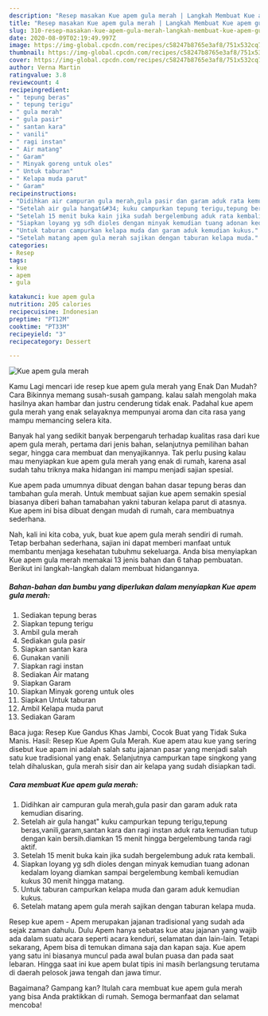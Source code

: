 ```yaml
---
description: "Resep masakan Kue apem gula merah | Langkah Membuat Kue apem gula merah Yang Lezat"
title: "Resep masakan Kue apem gula merah | Langkah Membuat Kue apem gula merah Yang Lezat"
slug: 310-resep-masakan-kue-apem-gula-merah-langkah-membuat-kue-apem-gula-merah-yang-lezat
date: 2020-08-09T02:19:49.997Z
image: https://img-global.cpcdn.com/recipes/c58247b8765e3af8/751x532cq70/kue-apem-gula-merah-foto-resep-utama.jpg
thumbnail: https://img-global.cpcdn.com/recipes/c58247b8765e3af8/751x532cq70/kue-apem-gula-merah-foto-resep-utama.jpg
cover: https://img-global.cpcdn.com/recipes/c58247b8765e3af8/751x532cq70/kue-apem-gula-merah-foto-resep-utama.jpg
author: Verna Martin
ratingvalue: 3.8
reviewcount: 4
recipeingredient:
- " tepung beras"
- " tepung terigu"
- " gula merah"
- " gula pasir"
- " santan kara"
- " vanili"
- " ragi instan"
- " Air matang"
- " Garam"
- " Minyak goreng untuk oles"
- " Untuk taburan"
- " Kelapa muda parut"
- " Garam"
recipeinstructions:
- "Didihkan air campuran gula merah,gula pasir dan garam aduk rata kemudian disaring."
- "Setelah air gula hangat&#34; kuku campurkan tepung terigu,tepung beras,vanili,garam,santan kara dan ragi instan aduk rata kemudian tutup dengan kain bersih.diamkan 15 menit hingga bergelembung tanda ragi aktif."
- "Setelah 15 menit buka kain jika sudah bergelembung aduk rata kembali."
- "Siapkan loyang yg sdh dioles dengan minyak kemudian tuang adonan kedalam loyang diamkan sampai bergelembung kembali kemudian kukus 30 menit hingga matang."
- "Untuk taburan campurkan kelapa muda dan garam aduk kemudian kukus."
- "Setelah matang apem gula merah sajikan dengan taburan kelapa muda."
categories:
- Resep
tags:
- kue
- apem
- gula

katakunci: kue apem gula 
nutrition: 205 calories
recipecuisine: Indonesian
preptime: "PT12M"
cooktime: "PT33M"
recipeyield: "3"
recipecategory: Dessert

---
```



![Kue apem gula merah](https://img-global.cpcdn.com/recipes/c58247b8765e3af8/751x532cq70/kue-apem-gula-merah-foto-resep-utama.jpg)

Kamu Lagi mencari ide resep kue apem gula merah yang Enak Dan Mudah? Cara Bikinnya memang susah-susah gampang. kalau salah mengolah maka hasilnya akan hambar dan justru cenderung tidak enak. Padahal kue apem gula merah yang enak selayaknya mempunyai aroma dan cita rasa yang mampu memancing selera kita.

Banyak hal yang sedikit banyak berpengaruh terhadap kualitas rasa dari kue apem gula merah, pertama dari jenis bahan, selanjutnya pemilihan bahan segar, hingga cara membuat dan menyajikannya. Tak perlu pusing kalau mau menyiapkan kue apem gula merah yang enak di rumah, karena asal sudah tahu triknya maka hidangan ini mampu menjadi sajian spesial.

Kue apem pada umumnya dibuat dengan bahan dasar tepung beras dan tambahan gula merah. Untuk membuat sajian kue apem semakin spesial biasanya diberi bahan tamabahan yakni taburan kelapa parut di atasnya. Kue apem ini bisa dibuat dengan mudah di rumah, cara membuatnya sederhana.


Nah, kali ini kita coba, yuk, buat kue apem gula merah sendiri di rumah. Tetap berbahan sederhana, sajian ini dapat memberi manfaat untuk membantu menjaga kesehatan tubuhmu sekeluarga. Anda bisa menyiapkan Kue apem gula merah memakai 13 jenis bahan dan 6 tahap pembuatan. Berikut ini langkah-langkah dalam membuat hidangannya.

<!--inarticleads1-->

##### Bahan-bahan dan bumbu yang diperlukan dalam menyiapkan Kue apem gula merah:

1. Sediakan  tepung beras
1. Siapkan  tepung terigu
1. Ambil  gula merah
1. Sediakan  gula pasir
1. Siapkan  santan kara
1. Gunakan  vanili
1. Siapkan  ragi instan
1. Sediakan  Air matang
1. Siapkan  Garam
1. Siapkan  Minyak goreng untuk oles
1. Siapkan  Untuk taburan
1. Ambil  Kelapa muda parut
1. Sediakan  Garam


Baca juga: Resep Kue Gandus Khas Jambi, Cocok Buat yang Tidak Suka Manis. Hasil: Resep Kue Apem Gula Merah. Kue apem atau kue yang sering disebut kue apam ini adalah salah satu jajanan pasar yang menjadi salah satu kue tradisional yang enak. Selanjutnya campurkan tape singkong yang telah dihaluskan, gula merah sisir dan air kelapa yang sudah disiapkan tadi. 

<!--inarticleads2-->

##### Cara membuat Kue apem gula merah:

1. Didihkan air campuran gula merah,gula pasir dan garam aduk rata kemudian disaring.
1. Setelah air gula hangat&#34; kuku campurkan tepung terigu,tepung beras,vanili,garam,santan kara dan ragi instan aduk rata kemudian tutup dengan kain bersih.diamkan 15 menit hingga bergelembung tanda ragi aktif.
1. Setelah 15 menit buka kain jika sudah bergelembung aduk rata kembali.
1. Siapkan loyang yg sdh dioles dengan minyak kemudian tuang adonan kedalam loyang diamkan sampai bergelembung kembali kemudian kukus 30 menit hingga matang.
1. Untuk taburan campurkan kelapa muda dan garam aduk kemudian kukus.
1. Setelah matang apem gula merah sajikan dengan taburan kelapa muda.


Resep kue apem - Apem merupakan jajanan tradisional yang sudah ada sejak zaman dahulu. Dulu Apem hanya sebatas kue atau jajanan yang wajib ada dalam suatu acara seperti acara kenduri, selamatan dan lain-lain. Tetapi sekarang, Apem bisa di temukan dimana saja dan kapan saja. Kue apem yang satu ini biasanya muncul pada awal bulan puasa dan pada saat lebaran. Hingga saat ini kue apem bulat tipis ini masih berlangsung terutama di daerah pelosok jawa tengah dan jawa timur. 

Bagaimana? Gampang kan? Itulah cara membuat kue apem gula merah yang bisa Anda praktikkan di rumah. Semoga bermanfaat dan selamat mencoba!
